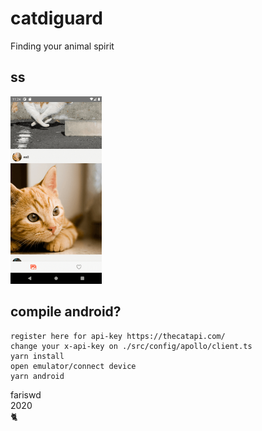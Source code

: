 # catdiguard

Finding your animal spirit

## ss

<img src="https://raw.githubusercontent.com/fariswd/catdiguard/main/ss.png" height="300">

## compile android?

```
register here for api-key https://thecatapi.com/
change your x-api-key on ./src/config/apollo/client.ts
yarn install
open emulator/connect device
yarn android
```

fariswd  
2020  
🐈
